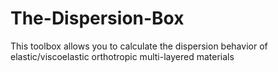 # The-Dispersion-Box
This toolbox allows you to calculate the dispersion behavior of elastic/viscoelastic orthotropic multi-layered materials
